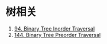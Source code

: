 # 树相关

1. [94. Binary Tree Inorder Traversal](https://github.com/MikasaLevi/LeetCode/issues/2)
2. [144. Binary Tree Preorder Traversal](https://github.com/MikasaLevi/LeetCode/issues/1)



